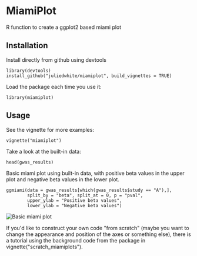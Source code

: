 # MiamiPlot
 R function to create a ggplot2 based miami plot

## Installation
Install directly from github using devtools
```
library(devtools)
install_github("juliedwhite/miamiplot", build_vignettes = TRUE)
```
Load the package each time you use it:
```
library(miamiplot)
```

## Usage
See the vignette for more examples:
```
vignette("miamiplot")
```

Take a look at the built-in data:
```
head(gwas_results)
```

Basic miami plot using built-in data, with positive beta values in the upper
plot and negative beta values in the lower plot.
```
ggmiami(data = gwas_results[which(gwas_results$study == "A"),], 
        split_by = "beta", split_at = 0, p = "pval", 
        upper_ylab = "Positive beta values",
        lower_ylab = "Negative beta values")
```
![](basic_miami.jpg?raw=true "Basic miami plot")

If you'd like to construct your own code "from scratch" (maybe you want to 
change the appearance and position of the axes or something else), there is
a tutorial using the background code from the package in 
vignette("scratch_miamiplots").
